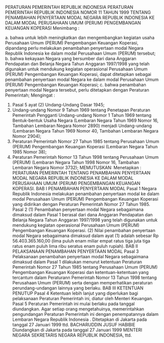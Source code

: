  PERATURAN PEMERINTAH REPUBLIK INDONESIA PERATURAN PEMERINTAH REPUBLIK INDONESIA NOMOR 11 TAHUN 1999 TENTANG PENAMBAHAN PENYERTAAN MODAL NEGARA REPUBLIK INDONESIA KE DALAM MODAL PERUSAHAAN UMUM (PERUM) PENGEMBANGAN KEUANGAN KOPERASI
Menimbang :

a. bahwa untuk lebih meningkatkan dan mengembangkan kegiatan usaha Perusahaan Umum (PERUM) Pengembangan Keuangan Koperasi, dipandang perlu melakukan penambahan penyertaan modal Negara Republik Indonesia ke dalam modal Perusahaan Umum (PERUM) tersebut;
b. bahwa kekayaan Negara yang bersumber dari dana Anggaran Pendapatan dan Belanja Negara Tahun Anggaran 1997/1998 yang telah digunakan untuk mendukung kegiatan operasional Perusahaan Umum (PERUM) Pengembangan Keuangan Koperasi, dapat ditetapkan sebagai penambahan penyertaan modal Negara ke dalam modal Perusahaan Umum (PERUM) Pengembangan Keuangan Koperasi;
c. bahwa penambahan penyertaan modal Negara tersebut, perlu ditetapkan dengan Peraturan Pemerintah;
Mengingat :

1. Pasal 5 ayat (2) Undang-Undang Dasar 1945;
2. Undang-undang Nomor 9 Tahun 1969 tentang Penetapan Peraturan Pemerintah Pengganti Undang-undang Nomor 1 Tahun 1969 tentang Bentuk-bentuk Usaha Negara (Lembaran Negara Tahun 1969 Nomor 16, Tambahan Lembaran Negara Nomor 2890) menjadi Undang-undang (Lembaran Negara Tahun 1969 Nomor 40, Tambahan Lembaran Negara Nomor 2904);
3. Peraturan Pemerintah Nomor 27 Tahun 1985 tentang Perusahaan Umum (PERUM) Pengembangan Keuangan Koperasi (Lembaran Negara Tahun 1985 Nomor 38);
4. Peraturan Pemerintah Nomor 13 Tahun 1998 tentang Perusahaan Umum (PERUM) (Lembaran Negara Tahun 1998 Nomor 16, Tambahan Lembaran Negara Nomor 3732);
MEMUTUSKAN:
 Menetapkan : PERATURAN PEMERINTAH TENTANG PENAMBAHAN PENYERTAAN MODAL NEGARA REPUBLIK INDONESIA KE DALAM MODAL PERUSAHAAN UMUM (PERUM) PENGEMBANGAN KEUANGAN KOPERASI.
BAB I PENAMBAHAN PENYERTAAN MODAL
Pasal 1
Negara Republik Indonesia melakukan penambahan penyertaan modal ke dalam modal Perusahaan Umum (PERUM) Pengembangan Keuangan Koperasi yang didirikan dengan Peraturan Pemerintah Nomor 27 Tahun 1985.
Pasal 2
(1) Penambahan penyertaan modal Negara sebagaimana dimaksud dalam Pasal 1 berasal dari dana Anggaran Pendapatan dan Belanja Negara Tahun Anggaran 1997/1998 yang telah digunakan untuk mendukung kegiatan operasional Perusahaan Umum (PERUM) Pengembangan Keuangan Koperasi.
(2) Nilai penambahan penyertaan modal Negara sebagaimana dimaksud dalam ayat (1) adalah sebesar Rp 56.403.365.160,00 (lima puluh enam miliar empat ratus tiga juta tiga ratus enam puluh lima ribu seratus enam puluh rupiah).
BAB II PELAKSANAAN PENAMBAHAN PENYERTAAN MODAL
Pasal 3
Pelaksanaan penambahan penyertaan modal Negara sebagaimana dimaksud dalam Pasal 1 dilakukan menurut ketentuan Peraturan Pemerintah Nomor 27 Tahun 1985 tentang Perusahaan Umum (PERUM) Pengembangan Keuangan Koperasi dan ketentuan-ketentuan yang tercantum dalam Peraturann Pemerintah Nomor 13 Tahun 1998 tentang Perusahaan Umum (PERUM) serta dengan memperhatikan peraturan perundang-undangan lainnya yang berlaku.
BAB III KETENTUAN PENUTUP
Pasal 4
Ketentuan lebih lanjut yang diperlukan bagi pelaksanaan Peraturan Pemerintah ini, diatur oleh Menteri Keuangan.
Pasal 5
Peraturan Pemerintah ini mulai berlaku pada tanggal diundangkan.
Agar setiap orang mengetahuinya, memerintahkan pengundangan Peraturan Pemerintah ini dengan penempatannya dalam Lembaran Negara Republik Indonesia . Ditetapkan di Jakarta pada tanggal 27 Januari 1999 ttd. BACHARUDDIN JUSUF HABIBIE Diundangkan di Jakarta pada tanggal 27 Januari 1999 MENTERI NEGARA SEKRETARIS NEGARA REPUBLIK INDONESIA, ttd.
